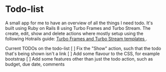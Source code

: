 # Todo-list
A small app for me to have an overview of all the things I need todo.
It's built using Ruby on Rails 8 using Turbo Frames and Turbo Stream.
The create, edit, show and delete actions where mostly setup using the following Hotrails guide: [Turbo Frames and Turbo Stream templates ](https://www.hotrails.dev/turbo-rails/turbo-frames-and-turbo-streams).

Current TODOs on the todo-list
[ ] Fix the "Show" action, such that the todo that's being shown isn't a link
[ ] Add some flavour to the CSS, for example bootstrap
[ ] Add some features other than just the todo action, such as budget, due date, comments